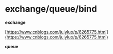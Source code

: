 # exchange/queue/bind



**exchange** 

[https://www.cnblogs.com/julyluo/p/6265775.html](https://www.cnblogs.com/julyluo/p/6265775.html)

**queue**








